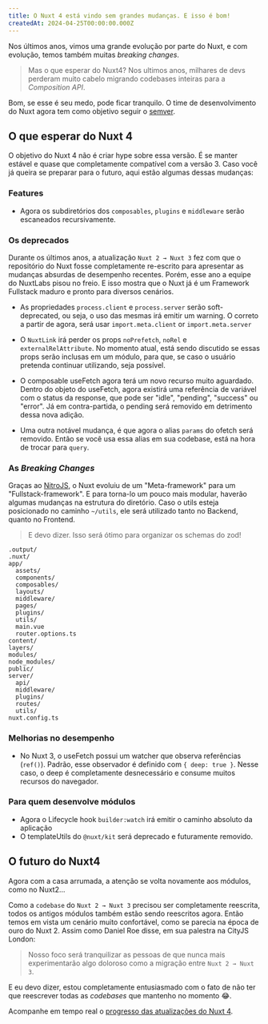 ```yaml
---
title: O Nuxt 4 está vindo sem grandes mudanças. E isso é bom!
createdAt: 2024-04-25T00:00:00.000Z
---
```


Nos últimos anos, vimos uma grande evolução por parte do Nuxt, e com evolução, temos também muitas _breaking changes_.

> Mas o que esperar do Nuxt4? Nos ultimos anos, milhares de devs perderam muito cabelo migrando codebases inteiras para a _Composition API_.

Bom, se esse é seu medo, pode ficar tranquilo. O time de desenvolvimento do Nuxt agora tem como objetivo seguir o [semver](https://semver.org/lang/pt-BR/).

## O que esperar do Nuxt 4

O objetivo do Nuxt 4 não é criar hype sobre essa versão. É se manter estável e quase que completamente compatível com a versão 3. Caso você já queira se preparar para o futuro, aqui estão algumas dessas mudanças:

### Features

- Agora os subdiretórios dos `composables`, `plugins` e `middleware` serão escaneados recursivamente.

### Os deprecados

Durante os últimos anos, a atualização `Nuxt 2 → Nuxt 3` fez com que o repositório do Nuxt fosse completamente re-escrito para apresentar as mudanças absurdas de desempenho recentes. Porém, esse ano a equipe do NuxtLabs pisou no freio. E isso mostra que o Nuxt já é um Framework Fullstack maduro e pronto para diversos cenários.

- As propriedades `process.client` e `process.server` serão soft-deprecated, ou seja, o uso das mesmas irá emitir um warning. O correto a partir de agora, será usar `import.meta.client` or `import.meta.server`

- O `NuxtLink` irá perder os props `noPrefetch`, `noRel` e `externalRelAttribute`. No momento atual, está sendo discutido se essas props serão inclusas em um módulo, para que, se caso o usuário pretenda continuar utilizando, seja possível.

- O composable useFetch agora terá um novo recurso muito aguardado. Dentro do objeto do useFetch, agora existirá uma referência de variável com o status da response, que pode ser "idle", "pending", "success" ou "error". Já em contra-partida, o pending será removido em detrimento dessa nova adição.

- Uma outra notável mudança, é que agora o alias `params` do ofetch será removido. Então se você usa essa alias em sua codebase, está na hora de trocar para `query`.

### As _Breaking Changes_

Graças ao [NitroJS](https://nitro.unjs.io/), o Nuxt evoluiu de um "Meta-framework" para um "Fullstack-framework". E para torna-lo um pouco mais modular, haverão algumas mudanças na estrutura do diretório. Caso o utils esteja posicionado no caminho `~/utils`, ele será utilizado tanto no Backend, quanto no Frontend.

> E devo dizer. Isso será ótimo para organizar os schemas do zod!

```
.output/
.nuxt/
app/
  assets/
  components/
  composables/
  layouts/
  middleware/
  pages/
  plugins/
  utils/
  main.vue
  router.options.ts
content/
layers/
modules/
node_modules/
public/
server/
  api/
  middleware/
  plugins/
  routes/
  utils/
nuxt.config.ts
```

### Melhorias no desempenho

- No Nuxt 3, o useFetch possui um watcher que observa referências (`ref()`). Padrão, esse observador é definido com `{ deep: true }`. Nesse caso, o deep é completamente desnecessário e consume muitos recursos do navegador.

### Para quem desenvolve módulos

- Agora o Lifecycle hook `builder:watch` irá emitir o caminho absoluto da aplicação
- O templateUtils do `@nuxt/kit` será deprecado e futuramente removido.

## O futuro do Nuxt4

Agora com a casa arrumada, a atenção se volta novamente aos módulos, como no Nuxt2...

Como a `codebase` do `Nuxt 2 → Nuxt 3` precisou ser completamente reescrita, todos os antigos módulos também estão sendo reescritos agora. Então temos em vista um cenário muito confortável, como se parecia na época de ouro do Nuxt 2. Assim como Daniel Roe disse, em sua palestra na CityJS London:

> Nosso foco será tranquilizar as pessoas de que nunca mais experimentarão algo doloroso como a migração entre `Nuxt 2 → Nuxt 3`.

E eu devo dizer, estou completamente entusiasmado com o fato de não ter que reescrever todas as _codebases_ que mantenho no momento 😂.

Acompanhe em tempo real o [progresso das atualizações do Nuxt 4](https://github.com/nuxt/nuxt/issues?q=is%3Aopen+is%3Aissue+milestone%3A4.0).
